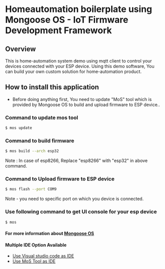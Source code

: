 # Homeautomation boilerplate using Mongoose OS - IoT Firmware Development Framework

## Overview

This is home-automation system demo using mqtt client to control your devices connected with your ESP device. Using this demo software, You can build your own custom solution for home-automation product.

## How to install this application

- Before doing anything first, You need to update "MoS" tool which is provided by Mongoose OS to build and upload firmware to ESP device..

### Command to update mos tool 

```sh
$ mos update
```

### Command to build firmware
```sh
$ mos build --arch esp32
```
Note : In case of esp8266, Replace "esp8266" with "esp32" in above command.

### Command to Upload firmware to ESP device
```sh
$ mos flash --port COM9
```
Note - you need to specific port on which you device is connected. 

### Use following command to get UI console for your esp device

```sh
$ mos
```

#### For more information about  [Mongoose OS](https://github.com/user/repo/blob/branch/other_file.md)


#### Multiple IDE Option Available

- [Use Visual studio code as IDE](https://mongoose-os.com/docs/reference/ide.html)
- [Use MoS Tool as IDE](https://mongoose-os.com/docs/quickstart/setup.html)